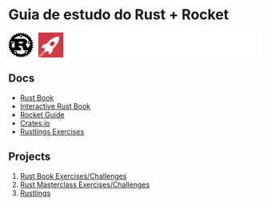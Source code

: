 # Guia de estudo do Rust + Rocket


<div style="display: flex; gap: 10px; align-items: center; background-color:white;">
  <img src="assets/imgs/rust-logo.png" alt="Rust Logo" width="50">
  <img src="assets/imgs/rocket-logo.png" alt="Rocket Logo" width="50">
</div>


## Docs

- [Rust Book](https://doc.rust-lang.org/book/)
- [Interactive Rust Book](https://rust-book.cs.brown.edu/)
- [Rocket Guide](https://rocket.rs/guide/v0.5/introduction/)
- [Crates.io](https://crates.io/)
- [Rustlings Exercises](https://github.com/rust-lang/rustlings)


## Projects
1. [Rust Book Exercises/Challenges](./rust-book/)
2. [Rust Masterclass Exercises/Challenges](./rust-masterclass/)
3. [Rustlings](./rustlings/)
